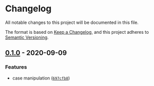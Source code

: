 # Changelog

All notable changes to this project will be documented in this file.

The format is based on [Keep a Changelog],
and this project adheres to [Semantic Versioning].

## [0.1.0] - 2020-09-09

### Features

- case manipulation ([`697cfb8`])

[keep a changelog]: https://keepachangelog.com/en/1.0.0/
[semantic versioning]: https://semver.org/spec/v2.0.0.html
[0.1.0]: https://github.com/denosaurs/gutenberg/compare/0.1.0
[`697cfb8`]: https://github.com/denosaurs/gutenberg/commit/697cfb876f84546dba743a8a51310e8b571c3461
